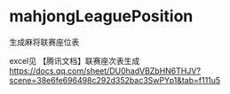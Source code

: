# mahjongLeaguePosition
 生成麻将联赛座位表
 
 excel见 【腾讯文档】联赛座次表生成
             https://docs.qq.com/sheet/DU0hadVBZbHN6THJV?scene=38e6fe696498c292d352bac3SwPYp1&tab=f111u5

